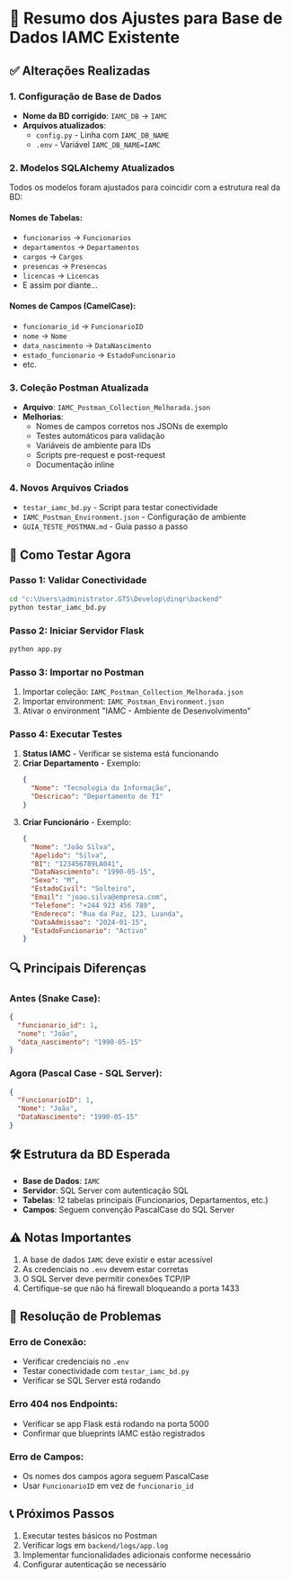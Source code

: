 # 🔄 Resumo dos Ajustes para Base de Dados IAMC Existente

## ✅ Alterações Realizadas

### 1. **Configuração de Base de Dados**
- **Nome da BD corrigido**: `IAMC_DB` → `IAMC`
- **Arquivos atualizados**:
  - `config.py` - Linha com `IAMC_DB_NAME`
  - `.env` - Variável `IAMC_DB_NAME=IAMC`

### 2. **Modelos SQLAlchemy Atualizados**
Todos os modelos foram ajustados para coincidir com a estrutura real da BD:

#### **Nomes de Tabelas**:
- `funcionarios` → `Funcionarios`
- `departamentos` → `Departamentos`
- `cargos` → `Cargos`
- `presencas` → `Presencas`
- `licencas` → `Licencas`
- E assim por diante...

#### **Nomes de Campos** (CamelCase):
- `funcionario_id` → `FuncionarioID`
- `nome` → `Nome`
- `data_nascimento` → `DataNascimento`
- `estado_funcionario` → `EstadoFuncionario`
- etc.

### 3. **Coleção Postman Atualizada**
- **Arquivo**: `IAMC_Postman_Collection_Melhorada.json`
- **Melhorias**:
  - Nomes de campos corretos nos JSONs de exemplo
  - Testes automáticos para validação
  - Variáveis de ambiente para IDs
  - Scripts pre-request e post-request
  - Documentação inline

### 4. **Novos Arquivos Criados**
- `testar_iamc_bd.py` - Script para testar conectividade
- `IAMC_Postman_Environment.json` - Configuração de ambiente
- `GUIA_TESTE_POSTMAN.md` - Guia passo a passo

## 🚀 Como Testar Agora

### Passo 1: Validar Conectividade
```bash
cd "c:\Users\administrator.GTS\Develop\dinqr\backend"
python testar_iamc_bd.py
```

### Passo 2: Iniciar Servidor Flask
```bash
python app.py
```

### Passo 3: Importar no Postman
1. Importar coleção: `IAMC_Postman_Collection_Melhorada.json`
2. Importar environment: `IAMC_Postman_Environment.json`
3. Ativar o environment "IAMC - Ambiente de Desenvolvimento"

### Passo 4: Executar Testes
1. **Status IAMC** - Verificar se sistema está funcionando
2. **Criar Departamento** - Exemplo:
   ```json
   {
     "Nome": "Tecnologia da Informação",
     "Descricao": "Departamento de TI"
   }
   ```
3. **Criar Funcionário** - Exemplo:
   ```json
   {
     "Nome": "João Silva",
     "Apelido": "Silva",
     "BI": "123456789LA041",
     "DataNascimento": "1990-05-15",
     "Sexo": "M",
     "EstadoCivil": "Solteiro",
     "Email": "joao.silva@empresa.com",
     "Telefone": "+244 923 456 789",
     "Endereco": "Rua da Paz, 123, Luanda",
     "DataAdmissao": "2024-01-15",
     "EstadoFuncionario": "Activo"
   }
   ```

## 🔍 Principais Diferenças

### Antes (Snake Case):
```json
{
  "funcionario_id": 1,
  "nome": "João",
  "data_nascimento": "1990-05-15"
}
```

### Agora (Pascal Case - SQL Server):
```json
{
  "FuncionarioID": 1,
  "Nome": "João",
  "DataNascimento": "1990-05-15"
}
```

## 🛠️ Estrutura da BD Esperada
- **Base de Dados**: `IAMC`
- **Servidor**: SQL Server com autenticação SQL
- **Tabelas**: 12 tabelas principais (Funcionarios, Departamentos, etc.)
- **Campos**: Seguem convenção PascalCase do SQL Server

## ⚠️ Notas Importantes
1. A base de dados `IAMC` deve existir e estar acessível
2. As credenciais no `.env` devem estar corretas
3. O SQL Server deve permitir conexões TCP/IP
4. Certifique-se que não há firewall bloqueando a porta 1433

## 🔧 Resolução de Problemas

### Erro de Conexão:
- Verificar credenciais no `.env`
- Testar conectividade com `testar_iamc_bd.py`
- Verificar se SQL Server está rodando

### Erro 404 nos Endpoints:
- Verificar se app Flask está rodando na porta 5000
- Confirmar que blueprints IAMC estão registrados

### Erro de Campos:
- Os nomes dos campos agora seguem PascalCase
- Usar `FuncionarioID` em vez de `funcionario_id`

## 📞 Próximos Passos
1. Executar testes básicos no Postman
2. Verificar logs em `backend/logs/app.log`
3. Implementar funcionalidades adicionais conforme necessário
4. Configurar autenticação se necessário
